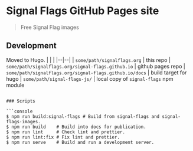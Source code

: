 # Signal Flags GitHub Pages site

> Free Signal Flag images

## Development

Moved to Hugo.
| | |
|--|--|
| `some/path/signalflags.org` | this repo
| `some/path/signalflags.org/signal-flags.github.io` | github pages repo
| `some/path/signalflags.org/signal-flags.github.io/docs` | build target for hugo
| `some/path/signal-flags-js/` | local copy of `signal-flags` npm module

````

### Scripts

```console
$ npm run build:signal-flags # Build from signal-flags and signal-flags-images.
$ npm run build    # Build into docs for publication.
$ npm run lint     # Check lint and prettier.
$ npm run lint:fix # Fix lint and prettier.
$ npm run serve    # Build and run a development server.
````
